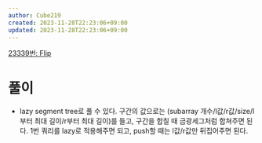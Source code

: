 ```yaml
---
author: Cube219
created: 2023-11-28T22:23:06+09:00
updated: 2023-11-28T22:23:06+09:00
---
```


[23339번: Flip](https://www.acmicpc.net/problem/23339)

# 풀이

* lazy segment tree로 풀 수 있다. 구간의 값으로는 (subarray 개수/l값/r값/size/l부터 최대 길이/r부터 최대 길이)를 들고, 구간을 합칠 때 금광세그처럼 합쳐주면 된다. 1번 쿼리를 lazy로 적용해주면 되고, push할 때는 l값/r값만 뒤집어주면 된다.
